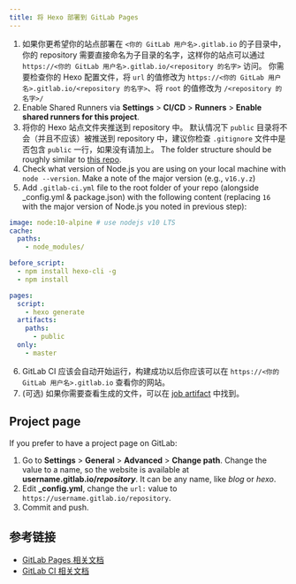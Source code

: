 ```yaml
---
title: 将 Hexo 部署到 GitLab Pages
---
```


1. 如果你更希望你的站点部署在 `<你的 GitLab 用户名>.gitlab.io` 的子目录中，你的 repository 需要直接命名为子目录的名字，这样你的站点可以通过 `https://<你的 GitLab 用户名>.gitlab.io/<repository 的名字>` 访问。 你需要检查你的 Hexo 配置文件，将 `url` 的值修改为 `https://<你的 GitLab 用户名>.gitlab.io/<repository 的名字>`、将 `root` 的值修改为 `/<repository 的名字>/`
2. Enable Shared Runners via **Settings** > **CI/CD** > **Runners** > **Enable shared runners for this project**.
3. 将你的 Hexo 站点文件夹推送到 repository 中。 默认情况下 `public` 目录将不会（并且不应该）被推送到 repository 中，建议你检查 `.gitignore` 文件中是否包含 `public` 一行，如果没有请加上。 The folder structure should be roughly similar to [this repo](https://gitlab.com/pages/hexo).
4. Check what version of Node.js you are using on your local machine with `node --version`. Make a note of the major version (e.g., `v16.y.z`)
5. Add `.gitlab-ci.yml` file to the root folder of your repo (alongside \_config.yml & package.json) with the following content (replacing `16` with the major version of Node.js you noted in previous step):

```yml
image: node:10-alpine # use nodejs v10 LTS
cache:
  paths:
    - node_modules/

before_script:
  - npm install hexo-cli -g
  - npm install

pages:
  script:
    - hexo generate
  artifacts:
    paths:
      - public
  only:
    - master
```

6. GitLab CI 应该会自动开始运行，构建成功以后你应该可以在 `https://<你的 GitLab 用户名>.gitlab.io` 查看你的网站。
7. (可选) 如果你需要查看生成的文件，可以在 [job artifact](https://docs.gitlab.com/ee/ci/pipelines/job_artifacts.html) 中找到。

## Project page

If you prefer to have a project page on GitLab:

1. Go to **Settings** > **General** > **Advanced** > **Change path**. Change the value to a name, so the website is available at <b>username.gitlab.io/_repository_</b>. It can be any name, like _blog_ or _hexo_.
2. Edit **\_config.yml**, change the `url:` value to `https://username.gitlab.io/repository`.
3. Commit and push.

## 参考链接

- [GitLab Pages 相关文档](https://docs.gitlab.com/ee/user/project/pages/)
- [GitLab CI 相关文档](https://docs.gitlab.com/ee/ci/yaml/)
